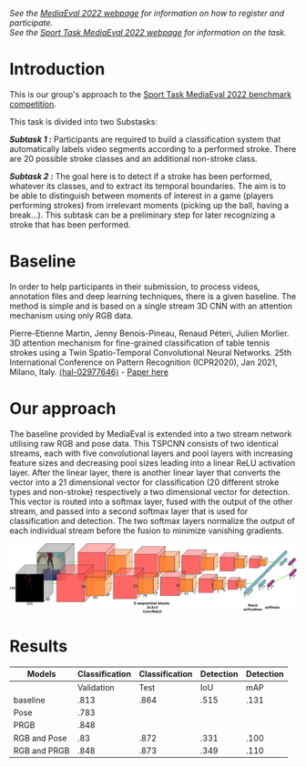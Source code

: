 <!-- # please respect the structure below-->
*See the [MediaEval 2022 webpage](https://multimediaeval.github.io/editions/2022/) for information on how to register and participate.* <br>
*See the [Sport Task MediaEval 2022 webpage](https://multimediaeval.github.io/editions/2022/tasks/sportsvideo/) for information on the task.*

# Introduction

This is our group's approach to the [Sport Task MediaEval 2022 benchmark competition](https://multimediaeval.github.io/editions/2022/tasks/sportsvideo/).

This task is divided into two Substasks:

***Subtask 1 :*** Participants are required to build a classification system that automatically labels video segments according to a performed stroke. There are 20 possible stroke classes and an additional non-stroke class.

***Subtask 2 :*** The goal here is to detect if a stroke has been performed, whatever its classes, and to extract its temporal boundaries. The aim is to be able to distinguish between moments of interest in a game (players performing strokes) from irrelevant moments (picking up the ball, having a break…). This subtask can be a preliminary step for later recognizing a stroke that has been performed.

# Baseline
In order to help participants in their submission, to process videos, annotation files and deep learning techniques, there is a given baseline. The method is simple and is based on a single stream 3D CNN with an attention mechanism using only RGB data.

Pierre-Etienne Martin, Jenny Benois-Pineau, Renaud Péteri, Julien Morlier. 3D attention mechanism for fine-grained classification of table tennis strokes using a Twin Spatio-Temporal Convolutional Neural Networks. 25th International Conference on Pattern Recognition (ICPR2020), Jan 2021, Milano, Italy. [⟨hal-02977646⟩](https://hal.archives-ouvertes.fr/hal-02977646) - [Paper here](https://hal.archives-ouvertes.fr/hal-02977646/document)

# Our approach
The baseline provided by MediaEval is extended into a two stream network utilising raw RGB and pose data.
This TSPCNN consists of two identical streams, each with five convolutional layers and pool layers with increasing feature sizes and decreasing pool sizes leading into a linear ReLU activation layer.
After the linear layer, there is another linear layer that converts the vector into a 21 dimensional vector for classification (20 different stroke types and non-stroke) respectively a two dimensional vector for detection.
This vector is routed into a softmax layer, fused with the output of the other stream, and passed into a second softmax layer that is used for classification and detection.
The two softmax layers normalize the output of each individual stream before the fusion to minimize vanishing gradients.

![Network](https://github.com/fidsinn/SportTaskME22/blob/master/net.png)

# Results

| Models       | Classification | Classification | Detection | Detection |
|--------------|----------------|----------------|-----------|-----------|
|              | Validation     | Test           | IoU       | mAP       |
| baseline     | .813           | .864           | .515      | .131      |
| Pose         | .783           |                |           |           |
| PRGB         | .848           |                |           |           |
| RGB and Pose | .83            | .872           | .331      | .100      |
| RGB and PRGB | .848           | .873           | .349      | .110      |